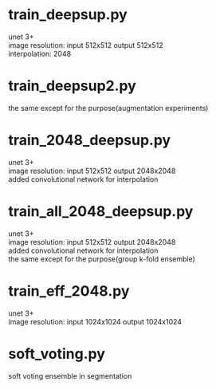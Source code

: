 # train_deepsup.py
unet 3+  
image resolution: input 512x512 output 512x512  
interpolation: 2048

# train_deepsup2.py
the same except for the purpose(augmentation experiments)

# train_2048_deepsup.py
unet 3+  
image resolution: input 512x512 output 2048x2048  
added convolutional network for interpolation  

# train_all_2048_deepsup.py
unet 3+  
image resolution: input 512x512 output 2048x2048 </br>
added convolutional network for interpolation </br>
the same except for the purpose(group k-fold ensemble)

# train_eff_2048.py
unet 3+  
image resolution: input 1024x1024 output 1024x1024

# soft_voting.py
soft voting ensemble in segmentation

